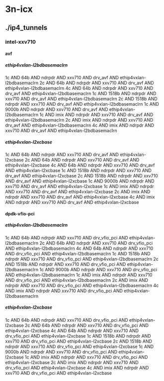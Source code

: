 # 3n-icx
## ./ip4_tunnels
### intel-xxv710
#### avf
##### ethip4vxlan-l2bdbasemaclrn
1c AND 64b AND ndrpdr AND xxv710 AND drv_avf AND ethip4vxlan-l2bdbasemaclrn
2c AND 64b AND ndrpdr AND xxv710 AND drv_avf AND ethip4vxlan-l2bdbasemaclrn
4c AND 64b AND ndrpdr AND xxv710 AND drv_avf AND ethip4vxlan-l2bdbasemaclrn
1c AND 1518b AND ndrpdr AND xxv710 AND drv_avf AND ethip4vxlan-l2bdbasemaclrn
2c AND 1518b AND ndrpdr AND xxv710 AND drv_avf AND ethip4vxlan-l2bdbasemaclrn
1c AND 9000b AND ndrpdr AND xxv710 AND drv_avf AND ethip4vxlan-l2bdbasemaclrn
1c AND imix AND ndrpdr AND xxv710 AND drv_avf AND ethip4vxlan-l2bdbasemaclrn
2c AND imix AND ndrpdr AND xxv710 AND drv_avf AND ethip4vxlan-l2bdbasemaclrn
4c AND imix AND ndrpdr AND xxv710 AND drv_avf AND ethip4vxlan-l2bdbasemaclrn
##### ethip4vxlan-l2xcbase
1c AND 64b AND ndrpdr AND xxv710 AND drv_avf AND ethip4vxlan-l2xcbase
2c AND 64b AND ndrpdr AND xxv710 AND drv_avf AND ethip4vxlan-l2xcbase
4c AND 64b AND ndrpdr AND xxv710 AND drv_avf AND ethip4vxlan-l2xcbase
1c AND 1518b AND ndrpdr AND xxv710 AND drv_avf AND ethip4vxlan-l2xcbase
2c AND 1518b AND ndrpdr AND xxv710 AND drv_avf AND ethip4vxlan-l2xcbase
1c AND 9000b AND ndrpdr AND xxv710 AND drv_avf AND ethip4vxlan-l2xcbase
1c AND imix AND ndrpdr AND xxv710 AND drv_avf AND ethip4vxlan-l2xcbase
2c AND imix AND ndrpdr AND xxv710 AND drv_avf AND ethip4vxlan-l2xcbase
4c AND imix AND ndrpdr AND xxv710 AND drv_avf AND ethip4vxlan-l2xcbase
#### dpdk-vfio-pci
##### ethip4vxlan-l2bdbasemaclrn
1c AND 64b AND ndrpdr AND xxv710 AND drv_vfio_pci AND ethip4vxlan-l2bdbasemaclrn
2c AND 64b AND ndrpdr AND xxv710 AND drv_vfio_pci AND ethip4vxlan-l2bdbasemaclrn
4c AND 64b AND ndrpdr AND xxv710 AND drv_vfio_pci AND ethip4vxlan-l2bdbasemaclrn
1c AND 1518b AND ndrpdr AND xxv710 AND drv_vfio_pci AND ethip4vxlan-l2bdbasemaclrn
2c AND 1518b AND ndrpdr AND xxv710 AND drv_vfio_pci AND ethip4vxlan-l2bdbasemaclrn
1c AND 9000b AND ndrpdr AND xxv710 AND drv_vfio_pci AND ethip4vxlan-l2bdbasemaclrn
1c AND imix AND ndrpdr AND xxv710 AND drv_vfio_pci AND ethip4vxlan-l2bdbasemaclrn
2c AND imix AND ndrpdr AND xxv710 AND drv_vfio_pci AND ethip4vxlan-l2bdbasemaclrn
4c AND imix AND ndrpdr AND xxv710 AND drv_vfio_pci AND ethip4vxlan-l2bdbasemaclrn
##### ethip4vxlan-l2xcbase
1c AND 64b AND ndrpdr AND xxv710 AND drv_vfio_pci AND ethip4vxlan-l2xcbase
2c AND 64b AND ndrpdr AND xxv710 AND drv_vfio_pci AND ethip4vxlan-l2xcbase
4c AND 64b AND ndrpdr AND xxv710 AND drv_vfio_pci AND ethip4vxlan-l2xcbase
1c AND 1518b AND ndrpdr AND xxv710 AND drv_vfio_pci AND ethip4vxlan-l2xcbase
2c AND 1518b AND ndrpdr AND xxv710 AND drv_vfio_pci AND ethip4vxlan-l2xcbase
1c AND 9000b AND ndrpdr AND xxv710 AND drv_vfio_pci AND ethip4vxlan-l2xcbase
1c AND imix AND ndrpdr AND xxv710 AND drv_vfio_pci AND ethip4vxlan-l2xcbase
2c AND imix AND ndrpdr AND xxv710 AND drv_vfio_pci AND ethip4vxlan-l2xcbase
4c AND imix AND ndrpdr AND xxv710 AND drv_vfio_pci AND ethip4vxlan-l2xcbase
